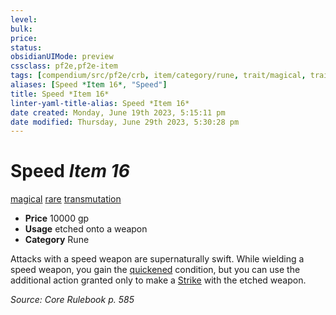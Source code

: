 ```yaml
---
level:
bulk:
price:
status:
obsidianUIMode: preview
cssclass: pf2e,pf2e-item
tags: [compendium/src/pf2e/crb, item/category/rune, trait/magical, trait/rare, trait/transmutation]
aliases: [Speed *Item 16*, "Speed"]
title: Speed *Item 16*
linter-yaml-title-alias: Speed *Item 16*
date created: Monday, June 19th 2023, 5:15:11 pm
date modified: Thursday, June 29th 2023, 5:30:28 pm
---
```


# Speed *Item 16*

[magical](rules/traits/magical.md) [rare](rules/traits/rare.md) [transmutation](rules/traits/transmutation.md)  

- **Price** 10000 gp
- **Usage** etched onto a weapon
- **Category** Rune

Attacks with a speed weapon are supernaturally swift. While wielding a speed weapon, you gain the [quickened](rules/conditions.md#Quickened) condition, but you can use the additional action granted only to make a [Strike](rules/actions/strike.md) with the etched weapon.

*Source: Core Rulebook p. 585*
